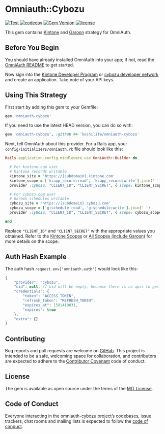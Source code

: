 # Omniauth::Cybozu

[![Test](https://github.com/koshilife/omniauth-cybozu/workflows/Test/badge.svg)](https://github.com/koshilife/omniauth-cybozu/actions?query=workflow%3ATest)
[![codecov](https://codecov.io/gh/koshilife/omniauth-cybozu/branch/master/graph/badge.svg)](https://codecov.io/gh/koshilife/omniauth-cybozu)
[![Gem Version](https://badge.fury.io/rb/omniauth-cybozu.svg)](http://badge.fury.io/rb/omniauth-cybozu)
[![license](https://img.shields.io/github/license/koshilife/omniauth-cybozu)](https://github.com/koshilife/omniauth-cybozu/blob/master/LICENSE.txt)

This gem contains [Kintone](https://www.kintone.com/) and [Garoon](https://garoon.cybozu.co.jp/) strategy for OmniAuth.

## Before You Begin

You should have already installed OmniAuth into your app; if not, read the [OmniAuth README](https://github.com/intridea/omniauth) to get started.

Now sign into the [Kintone Developer Program](https://developer.kintone.io/hc/en-us/) or [cybozu developer network](https://developer.cybozu.io/hc/ja) and create an application. Take note of your API keys.

## Using This Strategy

First start by adding this gem to your Gemfile:

```ruby
gem 'omniauth-cybozu'
```

If you need to use the latest HEAD version, you can do so with:

```ruby
gem 'omniauth-cybozu', :github => 'koshilife/omniauth-cybozu'
```

Next, tell OmniAuth about this provider. For a Rails app, your `config/initializers/omniauth.rb` file should look like this:

```ruby
Rails.application.config.middleware.use OmniAuth::Builder do

  # For kintone.com user
  # Kintone records writable
  kintone_site = 'https://{subdomain}.kintone.com'
  kintone_scope = ['k:app_record:read', 'k:app_record:write'].join(' ')
  provider :cybozu, "CLIENT_ID", "CLIENT_SECRET", { scope: kintone_scope, client_options: { site: kintone_site }}

  # For cybozu.com user
  # Garoon schedules writable
  cybozu_site = 'https://{subdomain}.cybozu.com'
  cybozu_scope = ['g:schedule:read', 'g:schedule:write'].join(' ')
  provider :cybozu, "CLIENT_ID", "CLIENT_SECRET", { scope: cybozu_scope, client_options: { site: cybozu_site }}

end
```

Replace `"CLIENT_ID"` and `"CLIENT_SECRET"` with the appropriate values you obtained.
Refer to the [Kintone Scopes](https://developer.kintone.io/hc/en-us/articles/360001562353#scope) or [All Scopes (include Garoon)](https://developer.cybozu.io/hc/ja/articles/360015955171#step3) for more details on the scope.

## Auth Hash Example

The auth hash `request.env['omniauth.auth']` would look like this:

```js
{
    "provider": "cybozu",
    "uid": null, // uid will be empty, because there is no apis to get.
    "credentials": {
        "token": "ACCESS_TOKEN",
        "refresh_token": "REFRESH_TOKEN",
        "expires_at": 1581419031,
        "expires": true
    },
    "extra": {}
}
```

## Contributing

Bug reports and pull requests are welcome on [GitHub](https://github.com/koshilife/omniauth-cybozu). This project is intended to be a safe, welcoming space for collaboration, and contributors are expected to adhere to the [Contributor Covenant](http://contributor-covenant.org) code of conduct.

## License

The gem is available as open source under the terms of the [MIT License](https://opensource.org/licenses/MIT).

## Code of Conduct

Everyone interacting in the omniauth-cybozu project’s codebases, issue trackers, chat rooms and mailing lists is expected to follow the [code of conduct](https://github.com/koshilife/omniauth-cybozu/blob/master/CODE_OF_CONDUCT.md).
